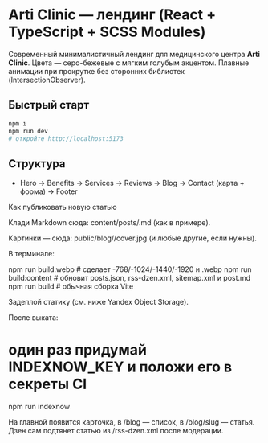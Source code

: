 # Arti Clinic — лендинг (React + TypeScript + SCSS Modules)

Современный минималистичный лендинг для медицинского центра **Arti Clinic**.
Цвета — серо-бежевые с мягким голубым акцентом. Плавные анимации при прокрутке без сторонних библиотек (IntersectionObserver).

## Быстрый старт

```bash
npm i
npm run dev
# откройте http://localhost:5173
```

## Структура

- Hero → Benefits → Services → Reviews → Blog → Contact (карта + форма) → Footer

Как публиковать новую статью

Клади Markdown сюда:
content/posts/<slug>.md (как в примере).

Картинки — сюда:
public/blog/<slug>/cover.jpg (и любые другие, если нужны).

В терминале:

npm run build:webp # сделает -768/-1024/-1440/-1920 и .webp
npm run build:content # обновит posts.json, rss-dzen.xml, sitemap.xml и post.md
npm run build # обычная сборка Vite

Задеплой статику (см. ниже Yandex Object Storage).

После выката:

# один раз придумай INDEXNOW_KEY и положи его в секреты CI

npm run indexnow

На главной появится карточка, в /blog — список, в /blog/slug — статья.
Дзен сам подтянет статью из /rss-dzen.xml после модерации.

